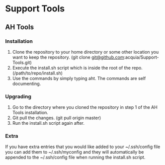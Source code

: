 Support Tools
=============

AH Tools
--------

### Installation

1. Clone the repository to your home directory or some other location you want to keep the repository. (git clone git@github.com:acquia/Support-Tools.git)
2. Execute the install.sh script which is inside the root of the repo. (/path/to/repo/install.sh)
3. Use the commands by simply typing aht. The commands are self documenting.

### Upgrading

1. Go to the directory where you cloned the repository in step 1 of the AH Tools installation.
2. Git pull the changes. (git pull origin master)
3. Run the install.sh script again after.

### Extra

If you have extra entries that you would like added to your ~/.ssh/config file you can add them to ~/.ssh/myconfig and they will automatically be appended to the ~/.ssh/config file when running the install.sh script.
